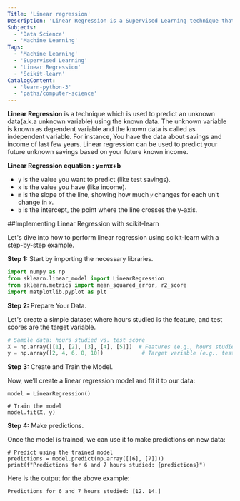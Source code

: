 ```yaml
---
Title: 'Linear regression'
Description: 'Linear Regression is a Supervised Learning technique that Predicts a continuous output based on the linear relationship with input features.'
Subjects:
  - 'Data Science'
  - 'Machine Learning'
Tags:
  - 'Machine Learning'
  - 'Supervised Learning'
  - 'Linear Regression'
  - 'Scikit-learn'
CatalogContent:
  - 'learn-python-3'
  - 'paths/computer-science'
---
```


**Linear Regression** is a technique which is used to predict an unknown data(a.k.a unknown variable) using the known data. The unknown variable is known as dependent variable and the known data is called as independent variable. For instance, You have the data about savings and income of last few years. Linear regression can be used to predict your future unknown savings based on your future known income.

**Linear Regression equation : y=mx+b**

- `y` is the value you want to predict (like test savings).
- `x` is the value you have (like income).
- `m` is the slope of the line, showing how much `𝑦` changes for each unit change in `𝑥`.
- `b` is the intercept, the point where the line crosses the y-axis.


##Implementing Linear Regression with scikit-learn

Let's dive into how to perform linear regression using scikit-learn with a step-by-step example.

**Step 1:** Start by importing the necessary libraries.

```py
import numpy as np
from sklearn.linear_model import LinearRegression
from sklearn.metrics import mean_squared_error, r2_score
import matplotlib.pyplot as plt
```

**Step 2:** Prepare Your Data.

Let's create a simple dataset where hours studied is the feature, and test scores are the target variable.

```py
# Sample data: hours studied vs. test score
X = np.array([[1], [2], [3], [4], [5]])  # Features (e.g., hours studied)
y = np.array([2, 4, 6, 8, 10])            # Target variable (e.g., test scores)
```

**Step 3:** Create and Train the Model.

Now, we’ll create a linear regression model and fit it to our data:

```py# Create the model
model = LinearRegression()

# Train the model
model.fit(X, y)
```

**Step 4:** Make predictions.

Once the model is trained, we can use it to make predictions on new data:

```py# Create the model
# Predict using the trained model
predictions = model.predict(np.array([[6], [7]]))
print(f"Predictions for 6 and 7 hours studied: {predictions}")
```

Here is the output for the above example:

```py#Output
Predictions for 6 and 7 hours studied: [12. 14.]
```

